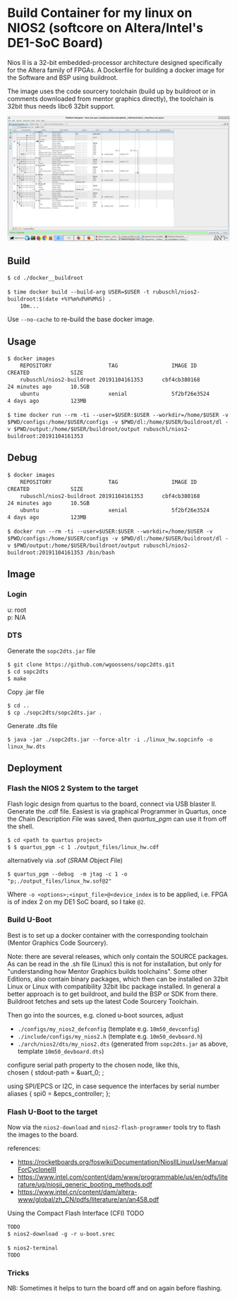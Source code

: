 # Build Container for my linux on NIOS2 (softcore on Altera/Intel's DE1-SoC Board)

Nios II is a 32-bit embedded-processor architecture designed specifically for the Altera family of FPGAs. A Dockerfile for building a docker image for the Software and BSP using buildroot.  

The image uses the code sourcery toolchain (build up by buildroot or in comments downloaded from mentor graphics directly), the toolchain is 32bit thus needs libc6 32bit support.  

![The minimal Nios2 logic design on a DE1 SoC Board](pics/qsys.png)

## Build

```
$ cd ./docker__buildroot

$ time docker build --build-arg USER=$USER -t rubuschl/nios2-buildroot:$(date +%Y%m%d%H%M%S) .
    10m...
```

Use ```--no-cache``` to re-build the base docker image.


## Usage

```
$ docker images
    REPOSITORY                  TAG                 IMAGE ID            CREATED             SIZE
    rubuschl/nios2-buildroot 20191104161353      cbf4cb380168        24 minutes ago      10.5GB
    ubuntu                      xenial              5f2bf26e3524        4 days ago          123MB

$ time docker run --rm -ti --user=$USER:$USER --workdir=/home/$USER -v $PWD/configs:/home/$USER/configs -v $PWD/dl:/home/$USER/buildroot/dl -v $PWD/output:/home/$USER/buildroot/output rubuschl/nios2-buildroot:20191104161353
```

## Debug

```
$ docker images
    REPOSITORY                  TAG                 IMAGE ID            CREATED             SIZE
    rubuschl/nios2-buildroot 20191104161353      cbf4cb380168        24 minutes ago      10.5GB
    ubuntu                      xenial              5f2bf26e3524        4 days ago          123MB

$ docker run --rm -ti --user=$USER:$USER --workdir=/home/$USER -v $PWD/configs:/home/$USER/configs -v $PWD/dl:/home/$USER/buildroot/dl -v $PWD/output:/home/$USER/buildroot/output rubuschl/nios2-buildroot:20191104161353 /bin/bash
```


## Image

### Login

u: root  
p: N/A  


### DTS

Generate the ``sopc2dts.jar`` file  

```
$ git clone https://github.com/wgoossens/sopc2dts.git
$ cd sopc2dts
$ make
```

Copy .jar file   

```
$ cd ..
$ cp ./sopc2dts/sopc2dts.jar .
```

Generate .dts file  

```
$ java -jar ./sopc2dts.jar --force-altr -i ./linux_hw.sopcinfo -o linux_hw.dts
```


## Deployment

### Flash the NIOS 2 System to the target

Flash logic design from quartus to the board, connect via USB blaster II. Generate the .cdf file. Easiest is via graphical Programmer in Quartus, once the *C*hain *D*escription *F*ile was saved, then _quartus_pgm_ can use it from off the shell.  

```
$ cd <path to quartus project>
$ $ quartus_pgm -c 1 ./output_files/linux_hw.cdf
```

alternatively via .sof (*S*RAM *O*bject *F*ile)   

```
$ quartus_pgm --debug  -m jtag -c 1 -o "p;./output_files/linux_hw.sof@2"
```

Where ``-o <options>;<input_file>@<device_index`` is to be applied, i.e. FPGA is of index 2 on my DE1 SoC board, so I take ``@2``.  


### Build U-Boot

Best is to set up a docker container with the corresponding toolchain (Mentor Graphics Code Sourcery).   

Note: there are several releases, which only contain the SOURCE packages. As can be read in the .sh file (Linux) this is not for installation, but only for "understanding how Mentor Graphics builds toolchains". Some other Editions, also contain binary packages, which then can be installed on 32bit Linux or Linux with compatibility 32bit libc package installed. In general a better approach is to get buildroot, and build the BSP or SDK from there. Buildroot fetches and sets up the latest Code Sourcery Toolchain.   

Then go into the sources, e.g. cloned u-boot sources, adjust  
* ``./configs/my_nios2_defconfig`` (template e.g. ``10m50_devconfig``)  
* ``./include/configs/my_nios2.h`` (template e.g. ``10m50_devboard.h``)  
* ``./arch/nios2/dts/my_nios2.dts`` (generated from ``sopc2dts.jar`` as above, template ``10m50_devboard.dts``)  


configure serial path property to the chosen node, like this,  
    chosen {
        stdout-path = &uart_0;
    ;

using SPI/EPCS or I2C, in case sequence the interfaces by serial number  
    aliases {
        spi0 = &epcs_controller;
    };


### Flash U-Boot to the target

Now via the ``nios2-download`` and ``nios2-flash-programmer`` tools try to flash the images to the board.  

references:  

* https://rocketboards.org/foswiki/Documentation/NiosIILinuxUserManualForCycloneIII
* https://www.intel.com/content/dam/www/programmable/us/en/pdfs/literature/ug/niosii_generic_booting_methods.pdf
* https://www.intel.cn/content/dam/altera-www/global/zh_CN/pdfs/literature/an/an458.pdf

Using the Compact Flash Interface (CFI) TODO  

```
TODO
$ nios2-download -g -r u-boot.srec

$ nios2-terminal
TODO
```


### Tricks

NB: Sometimes it helps to turn the board off and on again before flashing.   

